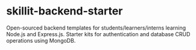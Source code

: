 # skillit-backend-starter
Open-sourced backend templates for students/learners/interns learning Node.js and Express.js. Starter kits for authentication and database CRUD operations using MongoDB.

